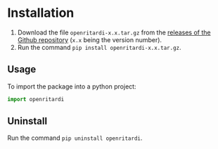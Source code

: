# Installation

1. Download the file `openritardi-x.x.tar.gz` from the [releases of the Github repository](https://github.com/hadriensevel/openritardi/releases) (`x.x` being the version number).
2. Run the command `pip install openritardi-x.x.tar.gz`.

## Usage

To import the package into a python project:

```python
import openritardi
```

## Uninstall

Run the command `pip uninstall openritardi`.